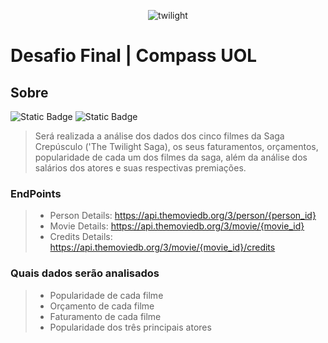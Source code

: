 <p align="center">
<img src="https://github.com/paularcsarruda/Compass/assets/122739036/0c699dac-1eb1-4cf4-af48-a10f8aad3e96" alt="twilight" />
</ p>


# Desafio Final | Compass UOL

## Sobre

![Static Badge](https://img.shields.io/badge/Tema-Filmes_e_S%C3%A9ries-e0913e)
![Static Badge](https://img.shields.io/badge/Categoria-Drama_e_Romance-ffd966)

>
> Será realizada a análise dos dados dos cinco filmes da Saga Crepúsculo ('The Twilight Saga), os seus faturamentos, orçamentos, popularidade de cada um dos filmes da saga, além da análise dos salários dos atores e suas respectivas premiações.
>

### EndPoints
>
> - Person Details: https://api.themoviedb.org/3/person/{person_id}
> - Movie Details: https://api.themoviedb.org/3/movie/{movie_id}
> - Credits Details: https://api.themoviedb.org/3/movie/{movie_id}/credits
>   

### Quais dados serão analisados
>
> - Popularidade de cada filme
> - Orçamento de cada filme
> - Faturamento de cada filme
> - Popularidade dos três principais atores
>   

